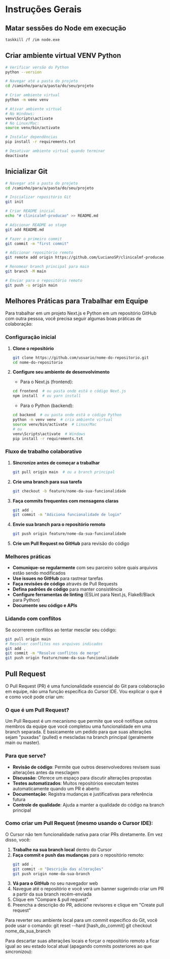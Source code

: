 # Instruções Gerais

## Matar sessões do Node em execução
```bash
taskkill /f /im node.exe
```

## Criar ambiente virtual VENV Python
```bash
# Verificar versão do Python
python --version

# Navegar até a pasta do projeto
cd /caminho/para/a/pasta/do/seu/projeto

# Criar ambiente virtual
python -m venv venv

# Ativar ambiente virtual
# No Windows:
venv\Scripts\activate
# No Linux/Mac:
source venv/bin/activate

# Instalar dependências
pip install -r requirements.txt

# Desativar ambiente virtual quando terminar
deactivate
```

## Inicializar Git
```bash
# Navegar até a pasta do projeto
cd /caminho/para/a/pasta/do/seu/projeto

# Inicializar repositório Git
git init

# Criar README inicial
echo "# clinicalmf-producao" >> README.md

# Adicionar README ao stage
git add README.md

# Fazer o primeiro commit
git commit -m "first commit"

# Adicionar repositório remoto
git remote add origin https://github.com/LucianoSP/clinicalmf-producao.git

# Renomear branch principal para main
git branch -M main

# Enviar para o repositório remoto
git push -u origin main
```

## Melhores Práticas para Trabalhar em Equipe

Para trabalhar em um projeto Next.js e Python em um repositório GitHub com outra pessoa, você precisa seguir algumas boas práticas de colaboração:

### Configuração inicial

1. **Clone o repositório**
   ```bash
   git clone https://github.com/usuario/nome-do-repositorio.git
   cd nome-do-repositorio
   ```

2. **Configure seu ambiente de desenvolvimento**
   - Para o Next.js (frontend):
   ```bash
   cd frontend  # ou pasta onde está o código Next.js
   npm install  # ou yarn install
   ```
   
   - Para o Python (backend):
   ```bash
   cd backend  # ou pasta onde está o código Python
   python -m venv venv  # cria ambiente virtual
   source venv/bin/activate  # Linux/Mac
   # ou
   venv\Scripts\activate  # Windows
   pip install -r requirements.txt
   ```

### Fluxo de trabalho colaborativo

1. **Sincronize antes de começar a trabalhar**
   ```bash
   git pull origin main  # ou a branch principal
   ```

2. **Crie uma branch para sua tarefa**
   ```bash
   git checkout -b feature/nome-da-sua-funcionalidade
   ```

3. **Faça commits frequentes com mensagens claras**
   ```bash
   git add .
   git commit -m "Adiciona funcionalidade de login"
   ```

4. **Envie sua branch para o repositório remoto**
   ```bash
   git push origin feature/nome-da-sua-funcionalidade
   ```

5. **Crie um Pull Request no GitHub** para revisão do código

### Melhores práticas

- **Comunique-se regularmente** com seu parceiro sobre quais arquivos estão sendo modificados
- **Use issues no GitHub** para rastrear tarefas
- **Faça revisões de código** através de Pull Requests
- **Defina padrões de código** para manter consistência
- **Configure ferramentas de linting** (ESLint para Next.js, Flake8/Black para Python)
- **Documente seu código e APIs**

### Lidando com conflitos

Se ocorrerem conflitos ao tentar mesclar seu código:

```bash
git pull origin main
# Resolver conflitos nos arquivos indicados
git add .
git commit -m "Resolve conflitos de merge"
git push origin feature/nome-da-sua-funcionalidade
```

## Pull Request

O Pull Request (PR) é uma funcionalidade essencial do Git para colaboração em equipe, não uma função específica do Cursor IDE. Vou explicar o que é e como você pode criar um:

### O que é um Pull Request?

Um Pull Request é um mecanismo que permite que você notifique outros membros da equipe que você completou uma funcionalidade em uma branch separada. É basicamente um pedido para que suas alterações sejam "puxadas" (pulled) e mescladas na branch principal (geralmente main ou master).

### Para que serve?

- **Revisão de código**: Permite que outros desenvolvedores revisem suas alterações antes da mesclagem
- **Discussão**: Oferece um espaço para discutir alterações propostas
- **Testes automatizados**: Muitos repositórios executam testes automaticamente quando um PR é aberto
- **Documentação**: Registra mudanças e justificativas para referência futura
- **Controle de qualidade**: Ajuda a manter a qualidade do código na branch principal

### Como criar um Pull Request (mesmo usando o Cursor IDE):

O Cursor não tem funcionalidade nativa para criar PRs diretamente. Em vez disso, você:

1. **Trabalhe na sua branch local** dentro do Cursor
2. **Faça commit e push das mudanças** para o repositório remoto:
   ```bash
   git add .
   git commit -m "Descrição das alterações"
   git push origin nome-da-sua-branch
   ```
3. **Vá para o GitHub** no seu navegador web
4. Navegue até o repositório e você verá um banner sugerindo criar um PR a partir da sua branch recém-enviada
5. Clique em "Compare & pull request"
6. Preencha a descrição do PR, adicione revisores e clique em "Create pull request"

Para reverter seu ambiente local para um commit específico do Git, você pode usar o comando:
git reset --hard [hash_do_commit]
git checkout nome_da_sua_branch

Para descartar suas alterações locais e forçar o repositório remoto a ficar igual ao seu estado local atual (apagando commits posteriores ao que sincronizou):

